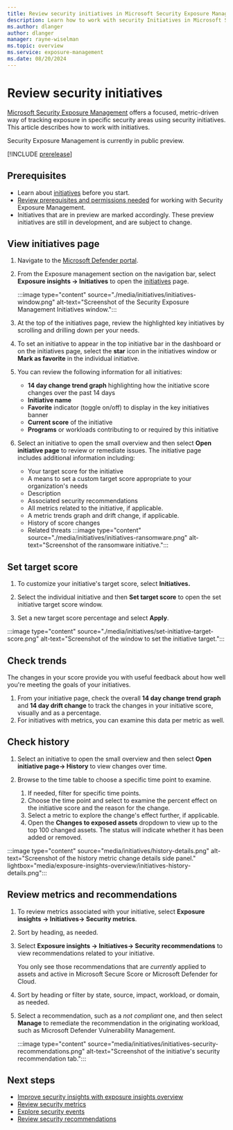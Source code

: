 ```yaml
---
title: Review security initiatives in Microsoft Security Exposure Management
description: Learn how to work with security Initiatives in Microsoft Security Exposure Management.
ms.author: dlanger
author: dlanger
manager: rayne-wiselman
ms.topic: overview
ms.service: exposure-management
ms.date: 08/20/2024
---
```


# Review security initiatives

[Microsoft Security Exposure Management](microsoft-security-exposure-management.md) offers a focused, metric-driven way of tracking exposure in specific security areas using security initiatives. This article describes how to work with initiatives.

Security Exposure Management is currently in public preview.

[!INCLUDE [prerelease](../includes//prerelease.md)]

## Prerequisites

- Learn about [initiatives](exposure-insights-overview.md#security-initiatives) before you start.
- [Review prerequisites and permissions needed](prerequisites.md) for working with Security Exposure Management.
- Initiatives that are in preview are marked accordingly. These preview initiatives are still in development, and are subject to change.

## View initiatives page

1. Navigate to the [Microsoft Defender portal](https://security.microsoft.com/).

1. From the Exposure management section on the navigation bar, select **Exposure insights -> Initiatives** to open the [initiatives](https://security.microsoft.com/exposure-initiatives) page.

    :::image type="content" source="./media/initiatives/initiatives-window.png" alt-text="Screenshot of the Security Exposure Management Initiatives window.":::

1. At the top of the initiatives page, review the highlighted key initiatives by scrolling and drilling down per your needs.

1. To set an initiative to appear in the top initiative bar in the dashboard or on the initiatives page, select the **star** icon in the initiatives window or **Mark as favorite** in the individual initiative.

1. You can review the following information for all initiatives:
    - **14 day change trend graph** highlighting how the initiative score changes over the past 14 days
    - **Initiative name**
    - **Favorite** indicator (toggle on/off) to display in the key initiatives banner
    - **Current score** of the initiative
    - **Programs** or workloads contributing to or required by this initiative

1. Select an initiative to open the small overview and then select **Open initiative page** to review or remediate issues. The initiative page includes additional information including:
    - Your target score for the initiative
    - A means to set a custom target score appropriate to your organization's needs
    - Description
    - Associated security recommendations
    - All metrics related to the initiative, if applicable.
    - A metric trends graph and drift change, if applicable.
    - History of score changes
    - Related threats
:::image type="content" source="./media/initiatives/initiatives-ransomware.png" alt-text="Screenshot of the ransomware initiative.":::

## Set target score
1. To customize your initiative's target score, select **Initiatives.**

1. Select the individual initiative and then **Set target score** to open the set initiative target score window.

1. Set a new target score percentage and select **Apply**.

:::image type="content" source="./media/initiatives/set-initiative-target-score.png" alt-text="Screenshot of the window to set the initiative target.":::

## Check trends

The changes in your score provide you with useful feedback about how well you're meeting the goals of your initiatives.

1. From your initiative page, check the overall **14 day change trend graph** and **14 day drift change** to track the changes in your initiative score, visually and as a percentage.
1. For initiatives with metrics, you can examine this data per metric as well.

## Check history

1. Select an initiative to open the small overview and then select **Open initiative page-> History** to view changes over time.

1. Browse to the time table to choose a specific time point to examine.
    1. If needed, filter for specific time points.
    1. Choose the time point and select to examine the percent effect on the initiative score and the reason for the change.
    1. Select a metric to explore the change's effect further, if applicable.
    1. Open the **Changes to exposed assets** dropdown to view up to the top 100 changed assets. The status will indicate whether it has been added or removed.

:::image type="content" source="media/initiatives/history-details.png" alt-text="Screenshot of the history metric change details side panel." lightbox="media/exposure-insights-overview/initiatives-history-details.png":::

## Review metrics and recommendations

1. To review metrics associated with your initiative, select **Exposure insights -> Initiatives-> Security metrics**.
1. Sort by heading, as needed.
1. Select **Exposure insights -> Initiatives-> Security recommendations** to view recommendations related to your initiative.

    You only see those recommendations that are *currently* applied to assets and active in Microsoft Secure Score or Microsoft Defender for Cloud.

1. Sort by heading or filter by state, source, impact, workload, or domain, as needed.

1. Select a recommendation, such as a *not compliant* one, and then select **Manage** to remediate the recommendation in the originating workload, such as Microsoft Defender Vulnerability Management.

    :::image type="content" source="media/initiatives/initiatives-security-recommendations.png" alt-text="Screenshot of the initiative's security recommendation tab.":::

## Next steps

- [Improve security insights with exposure insights overview](exposure-insights-overview.md)
- [Review security metrics](security-metrics.md)
- [Explore security events](security-events.md)
- [Review security recommendations](security-recommendations.md)
